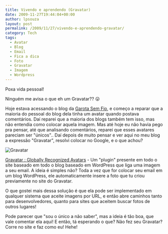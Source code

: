 ```yaml
---
title: Vivendo e aprendendo (Gravatar)
date: 2009-11-27T19:44:04+00:00
author: lpsouza
layout: post
permalink: /2009/11/27/vivendo-e-aprendendo-gravatar/
category: Tech
tags:
  - Avatar
  - Blog
  - Email
  - Fica a dica
  - Foto
  - Gravatar
  - Imagem
  - Wordpress
---
```

Poxa vida pessoal!

Ninguém me avisa o que eh um Gravatar?? 😛

Hoje estava acessando o blog da [Garota Sem Fio](http://www.garotasemfio.com.br/blog/), e começo a reparar que a maioria do pessoal do blog dela tinha um avatar quando postava comentários. Daí reparei que a maioria dos blogs também tem isso, mas não entendia como colocar aquela imagem. Mas até hoje eu não havia pego pra pensar, até que analisando comentários, reparei que esses avatares pareciam ser "únicos".. Daí depois de muito pensar e ver aqui no meu blog a expressão "Gravatar", resolvi colocar no Google, e o que achou?

![Gravatar](http://s.gravatar.com/images/logo.png)

[Gravatar : Globally Recognized Avatars](http://en.gravatar.com/) - Um "plugin" presente em todo o site baseado em todo o blog baseado em WordPress que liga uma imagem a seu email. A ideia é simples não? Toda a vez que for colocar seu email em um blog WordPress, ele automaticamente insere a foto que tu criou previamente no site do Gravatar.

O que gostei mais dessa solução é que ela pode ser implementado em qualquer sistema que aceite imagens por URL, e então abre caminhos tanto para desenvolvedores, quanto para sites que aceitem buscar fotos de outros lugares!

Pode parecer que "sou o único a não saber", mas a ideia é tão boa, que vale comentar ela aqui! E então, tá esperando o que? Não fez seu Gravatar? Corre no site e faz como eu! Hehe!
